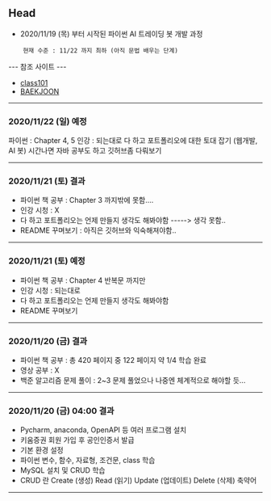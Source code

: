 ## Head

- 2020/11/19 (목) 부터 시작된 파이썬 AI 트레이딩 봇 개발 과정

```
    현재 수준 : 11/22 까지 최하 (아직 문법 배우는 단계)
```

--- 참조 사이트 ---
- [class101](https://class101.net/me/classes)
- [BAEKJOON](https://www.acmicpc.net/)

---

### 2020/11/22 (일) 예정

파이썬 : Chapter 4, 5
인강 : 되는대로
다 하고 포트폴리오에 대한 토대 잡기 (웹개발, AI 봇)
시간나면 자바 공부도 하고 깃허브좀 다뤄보기

---

### 2020/11/21 (토) 결과

- 파이썬 책 공부 : Chapter 3 까지밖에 못함....
- 인강 시청 : X
- 다 하고 포트폴리오는 언제 만들지 생각도 해봐야함 -----> 생각 못함..
- README 꾸며보기 : 아직은 깃허브와 익숙해져야함..

---

### 2020/11/21 (토) 예정

- 파이썬 책 공부 : Chapter 4 반복문 까지만
- 인강 시청 : 되는대로
- 다 하고 포트폴리오는 언제 만들지 생각도 해봐야함
- README 꾸며보기

---

### 2020/11/20 (금) 결과


- 파이썬 책 공부 : 총 420 페이지 중 122 페이지 약 1/4 학습 완료
- 영상 공부 : X
- 백준 알고리즘 문제 풀이 : 2~3 문제 풀었으나 나중엔 체계적으로 해야할 듯...

---

### 2020/11/20 (금) 04:00 결과

- Pycharm, anaconda, OpenAPI 등 여러 프로그램 설치
- 키움증권 회원 가입 후 공인인증서 발급
- 기본 환경 설정
- 파이썬 변수, 함수, 자료형, 조건문, class 학습
- MySQL 설치 및 CRUD 학습
- CRUD 란 Create (생성) Read (읽기) Update (업데이트) Delete (삭제) 축약어
---